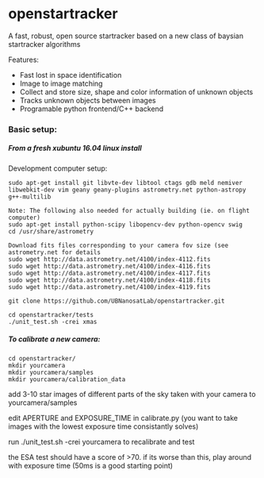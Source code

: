 # openstartracker
A fast, robust, open source startracker based on a new class of baysian startracker algorithms

Features:

* Fast lost in space identification
* Image to image matching
* Collect and store size, shape and color information of unknown objects
* Tracks unknown objects between images
* Programable python frontend/C++ backend
### Basic setup:

##### From a fresh xubuntu 16.04 linux install
Development computer setup:
~~~~
sudo apt-get install git libvte-dev libtool ctags gdb meld nemiver libwebkit-dev vim geany geany-plugins astrometry.net python-astropy  g++-multilib

Note: The following also needed for actually building (ie. on flight computer)
sudo apt-get install python-scipy libopencv-dev python-opencv swig
cd /usr/share/astrometry

Download fits files corresponding to your camera fov size (see astrometry.net for details
sudo wget http://data.astrometry.net/4100/index-4112.fits
sudo wget http://data.astrometry.net/4100/index-4116.fits
sudo wget http://data.astrometry.net/4100/index-4117.fits
sudo wget http://data.astrometry.net/4100/index-4118.fits
sudo wget http://data.astrometry.net/4100/index-4119.fits

git clone https://github.com/UBNanosatLab/openstartracker.git

cd openstartracker/tests
./unit_test.sh -crei xmas
~~~~
##### To calibrate a new camera:
~~~~
cd openstartracker/
mkdir yourcamera
mkdir yourcamera/samples
mkdir yourcamera/calibration_data
~~~~
add 3-10 star images of different parts of the sky taken with your camera to yourcamera/samples

edit APERTURE and EXPOSURE_TIME in calibrate.py (you want to take images with the lowest exposure time consistantly solves)

run ./unit_test.sh -crei yourcamera to recalibrate and test

the ESA test should have a score of >70. if its worse than this, play around with exposure time (50ms is a good starting point)
